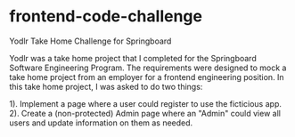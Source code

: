 # frontend-code-challenge
Yodlr Take Home Challenge for Springboard

Yodlr was a take home project that I completed for the Springboard Software Engineering Program. The requirements were designed to mock a take home project from an employer for a frontend engineering position. In this take home project, I was asked to do two things:

1). Implement a page where a user could register to use the ficticious app. 
2). Create a (non-protected) Admin page where an "Admin" could view all users and update information on them as needed.

